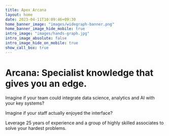 ```yaml
---
title: Apex Arcana
layout: home
date: 2023-04-11T10:09:46+09:30
home_banner_image: "images/widegraph-banner.png"
home_banner_image_hide_mobile: true
intro_image: "images/hands-graph.jpg"
intro_image_absolute: false
intro_image_hide_on_mobile: true
show_call_box: true
---
```


# Arcana: Specialist knowledge that gives you an edge.

Imagine if your team could integrate data science, analytics and AI with your key systems?

Imagine if your staff actually enjoyed the interface?

Leverage 25 years of experience and a group of highly skilled associates to solve your hardest problems.
